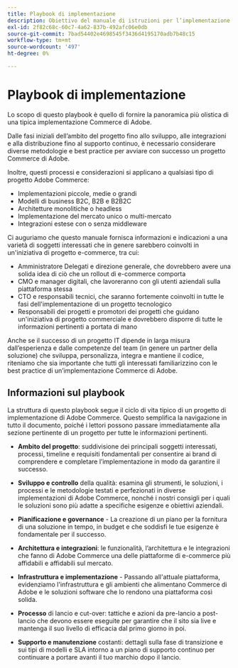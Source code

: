 ```yaml
---
title: Playbook di implementazione
description: Obiettivo del manuale di istruzioni per l’implementazione Commerce
exl-id: 2f82c68c-60c7-4a62-837b-492afc06e0db
source-git-commit: 7bad54402e4698545f3436d4195170adb7b48c15
workflow-type: tm+mt
source-wordcount: '497'
ht-degree: 0%

---
```


# Playbook di implementazione

Lo scopo di questo playbook è quello di fornire la panoramica più olistica di una tipica implementazione Commerce di Adobe.

Dalle fasi iniziali dell’ambito del progetto fino allo sviluppo, alle integrazioni e alla distribuzione fino al supporto continuo, è necessario considerare diverse metodologie e best practice per avviare con successo un progetto Commerce di Adobe.

Inoltre, questi processi e considerazioni si applicano a qualsiasi tipo di progetto Adobe Commerce:

- Implementazioni piccole, medie o grandi
- Modelli di business B2C, B2B e B2B2C
- Architetture monolitiche o headless
- Implementazione del mercato unico o multi-mercato
- Integrazioni estese con o senza middleware

Ci auguriamo che questo manuale fornisca informazioni e indicazioni a una varietà di soggetti interessati che in genere sarebbero coinvolti in un&#39;iniziativa di progetto e-commerce, tra cui:

- Amministratore Delegati e direzione generale, che dovrebbero avere una solida idea di ciò che un rollout di e-commerce comporta
- CMO e manager digitali, che lavoreranno con gli utenti aziendali sulla piattaforma stessa
- CTO e responsabili tecnici, che saranno fortemente coinvolti in tutte le fasi dell&#39;implementazione di un progetto tecnologico
- Responsabili dei progetti e promotori dei progetti che guidano un&#39;iniziativa di progetto commerciale e dovrebbero disporre di tutte le informazioni pertinenti a portata di mano

Anche se il successo di un progetto IT dipende in larga misura dall’esperienza e dalle competenze del team (in genere un partner della soluzione) che sviluppa, personalizza, integra e mantiene il codice, riteniamo che sia importante che tutti gli interessati familiarizzino con le best practice di un’implementazione Commerce di Adobe.

## Informazioni sul playbook

La struttura di questo playbook segue il ciclo di vita tipico di un progetto di implementazione di Adobe Commerce. Questo semplifica la navigazione in tutto il documento, poiché i lettori possono passare immediatamente alla sezione pertinente di un progetto per tutte le informazioni pertinenti.

- **Ambito del progetto**: suddivisione dei principali soggetti interessati, processi, timeline e requisiti fondamentali per consentire ai brand di comprendere e completare l’implementazione in modo da garantire il successo.

- **Sviluppo e controllo** della qualità: esamina gli strumenti, le soluzioni, i processi e le metodologie testati e perfezionati in diverse implementazioni di Adobe Commerce, nonché i nostri consigli per i quali le soluzioni sono più adatte a specifiche esigenze e obiettivi aziendali.

- **Pianificazione e governance** - La creazione di un piano per la fornitura di una soluzione in tempo, in budget e che soddisfi le tue esigenze è fondamentale per il successo.

- **Architettura e integrazioni**: le funzionalità, l’architettura e le integrazioni che fanno di Adobe Commerce una delle piattaforme di e-commerce più affidabili e affidabili sul mercato.

- **Infrastruttura e implementazione** - Passando all&#39;attuale piattaforma, evidenziamo l&#39;infrastruttura e gli ambienti che alimentano Commerce di Adobe e le soluzioni software che lo rendono una piattaforma così solida.

- **Processo** di lancio e cut-over: tattiche e azioni da pre-lancio a post-lancio che devono essere eseguite per garantire che il sito sia live e mantenga il suo livello di efficacia dal primo giorno in poi.

- **Supporto e manutenzione** costanti: dettagli sulla fase di transizione e sui tipi di modelli e SLA intorno a un piano di supporto continuo per continuare a portare avanti il tuo marchio dopo il lancio.
